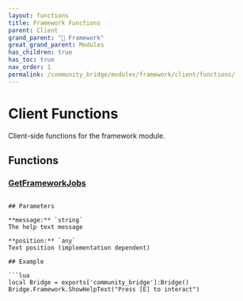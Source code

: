 ```yaml
---
layout: functions
title: Framework Functions
parent: Client
grand_parent: "🧩 Framework"
great_grand_parent: Modules
has_children: true
has_toc: true
nav_order: 1
permalink: /community_bridge/modules/framework/client/functions/
---
```


# Client Functions
Client-side functions for the framework module.

## Functions

### [GetFrameworkJobs](GetFrameworkJobs)

```

## Parameters

**message:** `string`
The help text message

**position:** `any`
Text position (implementation dependent)

## Example

```lua
local Bridge = exports['community_bridge']:Bridge()
Bridge.Framework.ShowHelpText("Press [E] to interact")
```